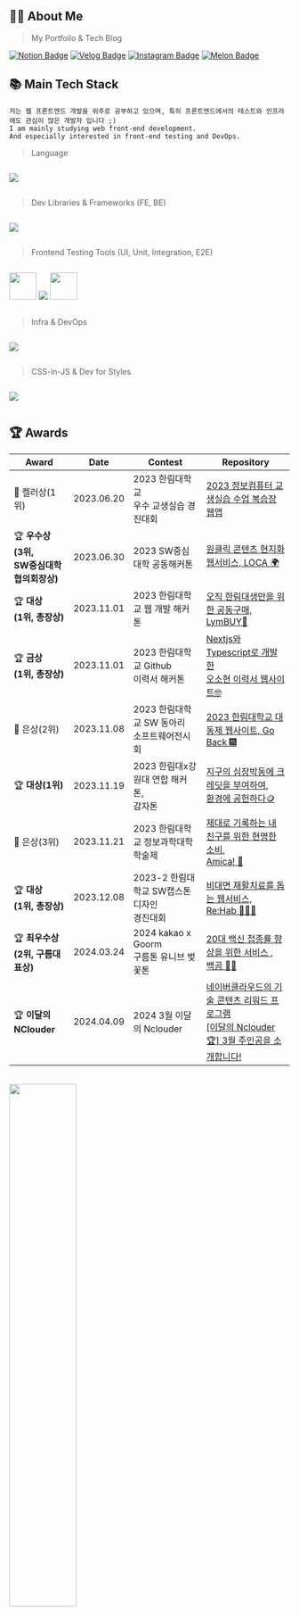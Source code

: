 <div align="left">
<h2>🖐🏻 About Me </h2>
	
> My Portfoilo & Tech Blog <br/>
	
[![Notion Badge](https://img.shields.io/badge/Notion-My%20Portfolio-white?style=flat-square&logo=Notion)](https://osohyun.notion.site/osohyun/886b9da22bd8417db901a22578332116)
[![Velog Badge](https://img.shields.io/badge/Velog-@osohyun0224-Brightgreen?style=flat-square&logo=Velog)](https://velog.io/@osohyun0224/)
[![Instagram Badge](https://img.shields.io/badge/Instagram-@iamsounii_%20-white?style=flat-square&logo=Instagram&logoColor=Whitepurple)](https://instagram.com/iamsounii_)
[![Melon Badge](https://img.shields.io/badge/Melon-Study%20with%20Me-Brightgreen?style=flat-square&logo=applemusic)](http://bit.ly/study-with-deuni)
<br/>
<h2>📚 Main Tech Stack </h2> 

```
저는 웹 프론트엔드 개발을 위주로 공부하고 있으며, 특히 프론트엔드에서의 테스트와 인프라에도 관심이 많은 개발자 입니다 ;)
I am mainly studying web front-end development.
And especially interested in front-end testing and DevOps.
```

> Language <br/>

  <p herf="https://skillicons.dev" style="display: inline-block; width="49%" >
    <img src="https://skillicons.dev/icons?i=js,ts&perline="/>

> Dev Libraries & Frameworks (FE, BE)
  <p herf="https://skillicons.dev" style="display: inline-block; width="49%" > 
    <img src="https://skillicons.dev/icons?i=react,nextjs,vue,nodejs,express,graphql&perline="/><br/>

> Frontend Testing Tools (UI, Unit, Integration, E2E)
  <p herf="https://skillicons.dev" style="display: inline-block; width="49%" > 
    <img src="https://github.com/tandpfun/skill-icons/assets/53892427/15bacea2-95ca-49b6-99f3-e1593db7d928" width="49">
    <img src="https://skillicons.dev/icons?i=jest,cypress&perline="/>
    <img src="https://github.com/tandpfun/skill-icons/assets/53892427/716dc655-f951-4a23-982d-5388e52ad7af" width="49">

> Infra & DevOps 
  <p herf="https://skillicons.dev" style="display: inline-block; width="49%" > 
    <img src="https://skillicons.dev/icons?i=githubactions,kubernetes,docker&perline="/>

> CSS-in-JS & Dev for Styles
  <p herf="https://skillicons.dev" style="display: inline-block; width="49%" > 
    <img src="https://skillicons.dev/icons?i=emotion,styledcomponents,sass&perline="/><br/>

<h2>🏆 Awards </h2> 
	
| Award 	| Date                         	     | Contest                  | Repository			|
|-------------|---------------------------------   |-----------------------	|-----------------------	|
| 🥇 켈러상(1위) | 2023.06.20 | 2023 한림대학교 <br/> 우수 교생실습 경진대회 | [2023 정보컴퓨터 교생실습 수업 복습장 웹앱](https://github.com/osohyun0224/React_Firebase_StudyNote_withMinRak) |
| 🏆 **우수상 <br/> (3위,<br/>SW중심대학<br/>협의회장상)** | 2023.06.30 | 2023 SW중심대학 공동해커톤  | [원클릭 콘텐츠 현지화 웹서비스, LOCA 🌍](https://github.com/osohyun0224/SWUniv_Hackaton_FrontEnd) |
| 🏆 **대상<br/>(1위, 총장상)** | 2023.11.01 | 2023 한림대학교 웹 개발 해커톤 | [오직 한림대생만을 위한 공동구매, LymBUY💸](https://github.com/2023-Hallym-Web-Hackaton/Hallym-Frontend) |
| 🏆 **금상<br/>(1위, 총장상)** | 2023.11.01 | 2023 한림대학교 Github <br/> 이력서 해커톤 | [Nextjs와 Typescript로 개발한 <br/>오소현 이력서 웹사이트🤓](https://github.com/osohyun0224/osohyun-portfolio-website) |
| 🥈 은상(2위) | 2023.11.08 | 2023 한림대학교 SW 동아리 <br/> 소프트웨어전시회  | [2023 한림대학교 대동제 웹사이트, Go Back 🎆](https://github.com/Hallym-LIKELION/HallymFestival2023-Frontend) |
| 🏆 **대상(1위)** |  2023.11.19 | 2023 한림대x강원대 연합 해커톤, <br/>  감자톤 | [지구의 심장박동에 크레딧을 부여하여,<br/> 환경에 공헌하다🪙](https://github.com/2023-LIKEPOTATO-HACKATON/Frontend-Repo) |
| 🥉 은상(3위) | 2023.11.21 | 2023 한림대학교 정보과학대학 학술제 | [제대로 기록하는 내 친구를 위한 현명한 소비, <br/> Amica! 🐶](https://github.com/Likelion-MainHackaton-2team/Amica_Frontend) |
| 🏆 **대상<br/>(1위, 총장상)** | 2023.12.08 | 2023-2 한림대학교 SW캡스톤디자인 <br/>  경진대회 | [비대면 재활치료를 돕는 웹서비스,<br/>  Re:Hab 👨🏻‍⚕️](https://github.com/sync-without-async/Rehab-FrontEnd) |
| 🏆 **최우수상<br/>(2위, 구름대표상)** | 2024.03.24 | 2024 kakao x Goorm <br/> 구름톤 유니브 벚꽃톤| [20대 백신 접종률 향상을 위한 서비스 ,<br/> 백곰 🐻‍❄️](https://github.com/goormthon-Univ/2024_BEOTKKOTTHON_TEAM_4_FE) |
| 🏆 **이달의 NClouder** | 2024.04.09 | 2024 3월 이달의 Nclouder| [네이버클라우드의 기술 콘텐츠 리워드 프로그램 <br/>  [이달의 Nclouder🏆] 3월 주인공을 소개합니다!](https://blog.naver.com/n_cloudplatform/223410615316) |
<br/>
<div align="left">
  <img src="https://github-readme-stats.vercel.app/api?username=osohyun0224&show_icons=true&theme=gotham" style="vertical-align: top; display: inline block;"width="49%" />
</div>
